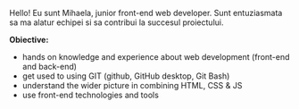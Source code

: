 Hello! 
Eu sunt Mihaela, junior front-end web developer. 
Sunt entuziasmata sa ma alatur echipei si sa contribui la succesul proiectului.

**Obiective:**

- hands on knowledge and experience about web development (front-end and back-end)
- get used to using GIT (github, GitHub desktop, Git Bash)
- understand the wider picture in combining HTML, CSS & JS
- use front-end technologies and tools
